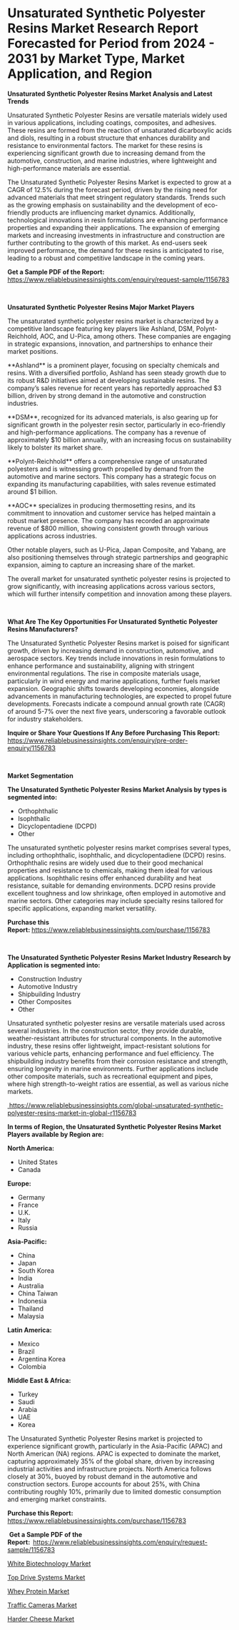 <p><h1>Unsaturated Synthetic Polyester Resins Market Research Report Forecasted for Period from 2024 -  2031 by Market Type, Market Application, and Region</h1></p><p><strong>Unsaturated Synthetic Polyester Resins Market Analysis and Latest Trends</strong></p>
<p><p>Unsaturated Synthetic Polyester Resins are versatile materials widely used in various applications, including coatings, composites, and adhesives. These resins are formed from the reaction of unsaturated dicarboxylic acids and diols, resulting in a robust structure that enhances durability and resistance to environmental factors. The market for these resins is experiencing significant growth due to increasing demand from the automotive, construction, and marine industries, where lightweight and high-performance materials are essential.</p><p>The Unsaturated Synthetic Polyester Resins Market is expected to grow at a CAGR of 12.5% during the forecast period, driven by the rising need for advanced materials that meet stringent regulatory standards. Trends such as the growing emphasis on sustainability and the development of eco-friendly products are influencing market dynamics. Additionally, technological innovations in resin formulations are enhancing performance properties and expanding their applications. The expansion of emerging markets and increasing investments in infrastructure and construction are further contributing to the growth of this market. As end-users seek improved performance, the demand for these resins is anticipated to rise, leading to a robust and competitive landscape in the coming years.</p></p>
<p><strong>Get a Sample PDF of the Report:&nbsp;</strong> <a href="https://www.reliablebusinessinsights.com/enquiry/request-sample/1156783?utm_campaign=102&utm_medium=2&utm_source=Github&utm_content=ia&utm_term=17112024&utm_id=unsaturated-synthetic-polyester-resins">https://www.reliablebusinessinsights.com/enquiry/request-sample/1156783</a></p>
<p>&nbsp;</p>
<p><strong>Unsaturated Synthetic Polyester Resins Major Market Players</strong></p>
<p><p>The unsaturated synthetic polyester resins market is characterized by a competitive landscape featuring key players like Ashland, DSM, Polynt-Reichhold, AOC, and U-Pica, among others. These companies are engaging in strategic expansions, innovation, and partnerships to enhance their market positions.</p><p>**Ashland** is a prominent player, focusing on specialty chemicals and resins. With a diversified portfolio, Ashland has seen steady growth due to its robust R&D initiatives aimed at developing sustainable resins. The company’s sales revenue for recent years has reportedly approached $3 billion, driven by strong demand in the automotive and construction industries.</p><p>**DSM**, recognized for its advanced materials, is also gearing up for significant growth in the polyester resin sector, particularly in eco-friendly and high-performance applications. The company has a revenue of approximately $10 billion annually, with an increasing focus on sustainability likely to bolster its market share.</p><p>**Polynt-Reichhold** offers a comprehensive range of unsaturated polyesters and is witnessing growth propelled by demand from the automotive and marine sectors. This company has a strategic focus on expanding its manufacturing capabilities, with sales revenue estimated around $1 billion.</p><p>**AOC** specializes in producing thermosetting resins, and its commitment to innovation and customer service has helped maintain a robust market presence. The company has recorded an approximate revenue of $800 million, showing consistent growth through various applications across industries.</p><p>Other notable players, such as U-Pica, Japan Composite, and Yabang, are also positioning themselves through strategic partnerships and geographic expansion, aiming to capture an increasing share of the market.</p><p>The overall market for unsaturated synthetic polyester resins is projected to grow significantly, with increasing applications across various sectors, which will further intensify competition and innovation among these players.</p></p>
<p>&nbsp;</p>
<p><strong>What Are The Key Opportunities For Unsaturated Synthetic Polyester Resins Manufacturers?</strong></p>
<p><p>The Unsaturated Synthetic Polyester Resins market is poised for significant growth, driven by increasing demand in construction, automotive, and aerospace sectors. Key trends include innovations in resin formulations to enhance performance and sustainability, aligning with stringent environmental regulations. The rise in composite materials usage, particularly in wind energy and marine applications, further fuels market expansion. Geographic shifts towards developing economies, alongside advancements in manufacturing technologies, are expected to propel future developments. Forecasts indicate a compound annual growth rate (CAGR) of around 5-7% over the next five years, underscoring a favorable outlook for industry stakeholders.</p></p>
<p><strong>Inquire or Share Your Questions If Any Before Purchasing This Report:</strong> <a href="https://www.reliablebusinessinsights.com/enquiry/pre-order-enquiry/1156783?utm_campaign=102&utm_medium=2&utm_source=Github&utm_content=ia&utm_term=17112024&utm_id=unsaturated-synthetic-polyester-resins">https://www.reliablebusinessinsights.com/enquiry/pre-order-enquiry/1156783</a></p>
<p>&nbsp;</p>
<p><strong>Market Segmentation</strong></p>
<p><strong>The Unsaturated Synthetic Polyester Resins Market Analysis by types is segmented into:</strong></p>
<p><ul><li>Orthophthalic</li><li>Isophthalic</li><li>Dicyclopentadiene (DCPD)</li><li>Other</li></ul></p>
<p><p>The unsaturated synthetic polyester resins market comprises several types, including orthophthalic, isophthalic, and dicyclopentadiene (DCPD) resins. Orthophthalic resins are widely used due to their good mechanical properties and resistance to chemicals, making them ideal for various applications. Isophthalic resins offer enhanced durability and heat resistance, suitable for demanding environments. DCPD resins provide excellent toughness and low shrinkage, often employed in automotive and marine sectors. Other categories may include specialty resins tailored for specific applications, expanding market versatility.</p></p>
<p><strong>Purchase this Report:&nbsp;</strong><a href="https://www.reliablebusinessinsights.com/purchase/1156783?utm_campaign=102&utm_medium=2&utm_source=Github&utm_content=ia&utm_term=17112024&utm_id=unsaturated-synthetic-polyester-resins">https://www.reliablebusinessinsights.com/purchase/1156783</a></p>
<p>&nbsp;</p>
<p><strong>The Unsaturated Synthetic Polyester Resins Market Industry Research by Application is segmented into:</strong></p>
<p><ul><li>Construction Industry</li><li>Automotive Industry</li><li>Shipbuilding Industry</li><li>Other Composites</li><li>Other</li></ul></p>
<p><p>Unsaturated synthetic polyester resins are versatile materials used across several industries. In the construction sector, they provide durable, weather-resistant attributes for structural components. In the automotive industry, these resins offer lightweight, impact-resistant solutions for various vehicle parts, enhancing performance and fuel efficiency. The shipbuilding industry benefits from their corrosion resistance and strength, ensuring longevity in marine environments. Further applications include other composite materials, such as recreational equipment and pipes, where high strength-to-weight ratios are essential, as well as various niche markets.</p></p>
<p><a href="https://www.reliablebusinessinsights.com/global-unsaturated-synthetic-polyester-resins-market-in-global-r1156783?utm_campaign=102&utm_medium=2&utm_source=Github&utm_content=ia&utm_term=17112024&utm_id=unsaturated-synthetic-polyester-resins">&nbsp;https://www.reliablebusinessinsights.com/global-unsaturated-synthetic-polyester-resins-market-in-global-r1156783</a></p>
<p><strong>In terms of Region, the Unsaturated Synthetic Polyester Resins Market Players available by Region are:</strong></p>
<p>
    <p> <strong> North America: </strong>
        <ul>
            <li>United States</li>
            <li>Canada</li>
        </ul>
        </p> 
    <p> <strong> Europe: </strong>
        <ul>
            <li>Germany</li>
            <li>France</li>
            <li>U.K.</li>
            <li>Italy</li>
            <li>Russia</li>
        </ul>
        </p> 
    <p> <strong> Asia-Pacific: </strong>
        <ul>
            <li>China</li>
            <li>Japan</li>
            <li>South Korea</li>
            <li>India</li>
            <li>Australia</li>
            <li>China Taiwan</li>
            <li>Indonesia</li>
            <li>Thailand</li>
            <li>Malaysia</li>
        </ul>
        </p> 
    <p> <strong> Latin America: </strong>
        <ul>
            <li>Mexico</li>
            <li>Brazil</li>
            <li>Argentina Korea</li>
            <li>Colombia</li>
        </ul>
        </p> 
    <p> <strong> Middle East & Africa: </strong>
        <ul>
            <li>Turkey</li>
            <li>Saudi</li>
            <li>Arabia</li>
            <li>UAE</li>
            <li>Korea</li>
        </ul>
    </p>
    </p>
<p><p>The Unsaturated Synthetic Polyester Resins market is projected to experience significant growth, particularly in the Asia-Pacific (APAC) and North American (NA) regions. APAC is expected to dominate the market, capturing approximately 35% of the global share, driven by increasing industrial activities and infrastructure projects. North America follows closely at 30%, buoyed by robust demand in the automotive and construction sectors. Europe accounts for about 25%, with China contributing roughly 10%, primarily due to limited domestic consumption and emerging market constraints.</p></p>
<p><strong>Purchase this Report: </strong><a href="https://www.reliablebusinessinsights.com/purchase/1156783?utm_campaign=102&utm_medium=2&utm_source=Github&utm_content=ia&utm_term=17112024&utm_id=unsaturated-synthetic-polyester-resins">https://www.reliablebusinessinsights.com/purchase/1156783</a></p>
<p>&nbsp;<strong>Get a Sample PDF of the Report:&nbsp;&nbsp;</strong><a href="https://www.reliablebusinessinsights.com/enquiry/request-sample/1156783?utm_campaign=102&utm_medium=2&utm_source=Github&utm_content=ia&utm_term=17112024&utm_id=unsaturated-synthetic-polyester-resins">https://www.reliablebusinessinsights.com/enquiry/request-sample/1156783</a></p>
<p><strong></strong></p>
<p><p><a href="https://issuu.com/reportprime-2/docs/white-biotechnology-market-size-203_762cf4967ed059?utm_campaign=102&utm_medium=2&utm_source=Github&utm_content=ia&utm_term=17112024&utm_id=unsaturated-synthetic-polyester-resins">White Biotechnology Market</a></p><p><a href="https://www.linkedin.com/pulse/top-drive-systems-market-velocity-7-cagr-trajectory-2024-2031-vgdpe?utm_campaign=102&utm_medium=2&utm_source=Github&utm_content=ia&utm_term=17112024&utm_id=unsaturated-synthetic-polyester-resins">Top Drive Systems Market</a></p><p><a href="https://issuu.com/reportprime-2/docs/whey-protein-market-size-2030.pptx_2d999c6bdc6e35?utm_campaign=102&utm_medium=2&utm_source=Github&utm_content=ia&utm_term=17112024&utm_id=unsaturated-synthetic-polyester-resins">Whey Protein Market</a></p><p><a href="https://www.linkedin.com/pulse/comprehensive-traffic-cameras-market-report-regional-wa8de?utm_campaign=102&utm_medium=2&utm_source=Github&utm_content=ia&utm_term=17112024&utm_id=unsaturated-synthetic-polyester-resins">Traffic Cameras Market</a></p><p><a href="https://github.com/NargisHussain75/Market-Research-Report-List-1/blob/main/harder-cheese-market.md?utm_campaign=102&utm_medium=2&utm_source=Github&utm_content=ia&utm_term=17112024&utm_id=unsaturated-synthetic-polyester-resins">Harder Cheese Market</a></p></p>